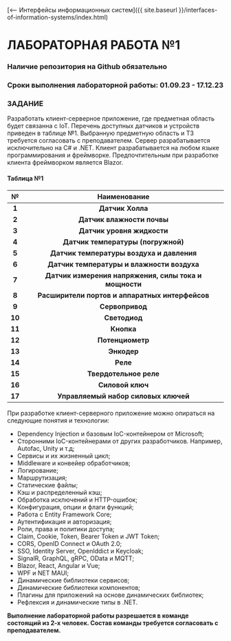[⟵ Интерфейсы информационных систем]({{ site.baseurl }}/interfaces-of-information-systems/index.html)

# **ЛАБОРАТОРНАЯ РАБОТА №1**

### **Наличие репозитория на Github обязательно**

### **Сроки выполнения лабораторной работы: 01.09.23 - 17.12.23**

### **ЗАДАНИЕ**

Разработать клиент-серверное приложение, где предметная область будет связанна с IoT. Перечень доступных датчиков и устройств приведен в таблице №1. Выбранную предметную область и ТЗ требуется согласовать с преподавателем. Сервер разрабатывается исключительно на C# и .NET. Клиент разрабатывается на любом языке программирования и фреймворке. Предпочтительным при разработке клиента фреймворком является Blazor.

#### **Таблица №1**

| **№**| **Наименование** |
|:-:|:-:|
| **1** | **Датчик Холла** |
| **2** | **Датчик влажности почвы** |
| **3** | **Датчик уровня жидкости** |
| **4** | **Датчик температуры (погружной)** |
| **5** | **Датчик температуры воздуха и давления** |
| **6** | **Датчик температуры и влажности воздуха** |
| **7** | **Датчик измерения напряжения, силы тока и мощности** |
| **8** | **Расширители портов и аппаратных интерфейсов** |
| **9** | **Сервопривод** |
| **10** | **Светодиод** |
| **11** | **Кнопка** |
| **12** | **Потенциометр** |
| **13** | **Энкодер** |
| **14** | **Реле** |
| **15** | **Твердотельное реле** |
| **16** | **Силовой ключ** |
| **17** | **Управляемый набор силовых ключей** |

При разработке клиент-серверного приложение можно опираться на следующие понятия и технологии:
*	Dependency Injection и базовым IoC-контейнером от Microsoft;
*   Сторонними IoC-контейнерами от других разработчиков. Например, Autofac, Unity и т.д;
*	Сервисы и их жизненный цикл;
*	Middleware и конвейер обработчиков;
*	Логирование;
*	Маршрутизация;
*	Статические файлы;
*   Кэш и распределенный кэш;
*	Обработка исключений и HTTP-ошибок;
*	Конфигурация, опции и флаги функций;
*	Работа с Entity Framework Core;
*	Аутентификация и авторизация;
*	Роли, права и политики доступа;
*	Claim, Cookie, Token, Bearer Token и JWT Token;
*	CORS, OpenID Connect и OAuth 2.0;
*	SSO, Identity Server, OpenIddict и Keycloak;
*	SignalR, GraphQL, gRPC, OData и MQTT;
*	Blazor, React, Angular и Vue;
*   WPF и NET MAUI;
*   Динамические библиотеки сервисов;
*   Динамические библиотеки компонентов;
*   Плагины для приложений на основе динамических библиотек;
*   Рефлексия и динамические типы в .NET.

**Выполнение лабораторной работы разрешается в команде состоящий из 2-х человек. Состав команды требуется согласовать с преподавателем.**
